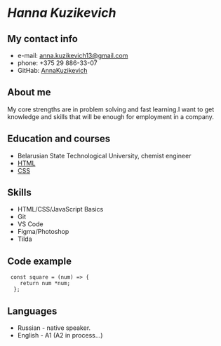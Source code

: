 # ***Hanna Kuzikevich***
## **My contact info**
* e-mail: anna.kuzikevich13@gmail.com
* phone: +375 29 886-33-07
* GitHab: [AnnaKuzikevich](https://github.com/AnnaKuzikevich)
## **About me**
<p>My core strengths are in problem solving and fast learning.I want to get knowledge and skills that will be enough for employment in a company.</p>

## **Education and courses**
* Belarusian State Technological University, chemist engineer
* [HTML](https://ru.code-basics.com/languages/html)
* [CSS](https://ru.code-basics.com/languages/css)
## **Skills**
* HTML/CSS/JavaScript Basics
* Git
* VS Code
* Figma/Photoshop
* Tilda
## **Code example**
```
 const square = (num) => {
    return num *num;
  };
```
## **Languages**
* Russian - native speaker.
* English - A1 (A2 in process…)